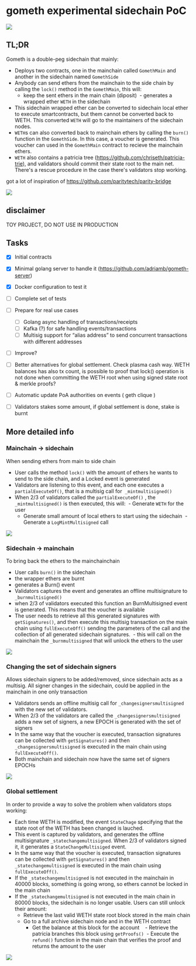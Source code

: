 # gometh experimental sidechain PoC

![](./res/gometh.png)

## TL;DR

Gometh is a double-peg sidechain that mainly:

- Deploys two contracts, one in the mainchain called `GomethMain` and another in the sidechain named `GomethSide`
- Anybody can send ethers from the mainchain to the side chain by calling the `lock()` method in the `GomethMain`, this will:
  - keep the sent ethers in the main chain (diposit)
  - generates a wrapped ether `WETH` in the sidechain
- This sidechain wrapped ether can be converted to sidechain local ether to execute smartcontracts, but them cannot be converted back to WETH. This converted `WETH` will go to the maintainers of the sidechain nodes.
- `WETH`s can also converted back to mainchain ethers by calling the `burn()` function in the `GomethSide`. In this case, a voucher is generated. This voucher can used in the `GomethMain` contract to recieve the mainchain ethers.
- `WETH` also contains a patricia tree (https://github.com/chriseth/patricia-trie), and validators should commit their state root to the main net. There's a rescue procedure in the case there's validators stop working.

got a lot of inspiration of https://github.com/paritytech/parity-bridge

![](./res/schema.png)

## disclaimer

TOY PROJECT, DO NOT USE IN PRODUCTION

## Tasks

- [x] Initial contracts
- [x] Minimal golang server to handle it (https://github.com/adriamb/gometh-server)
- [x] Docker configuration to test it
- [ ] Complete set of tests 
- [ ] Prepare for real use cases
  - [ ] Golang async handling of transactions/receipts
  - [ ] Kafka (?) for safe handling events/transactions
  - [ ] Multisig support for “alias address” to send concurrent transactions with different addresses
- [ ] Improve?
 - [ ] Better alternatives for global settlement. Check plasma cash way. WETH balances has also tx count, is possible to proof that lock() operation is not done when committing the WETH root when using signed state root & merkle proofs?
 - [ ] Automatic update PoA authorities on events ( geth clique )
 - [ ] Validators stakes some amount, if global settlement is done, stake is burnt
 

## More detailed info

### Mainchain -> sidechain 

When sending ethers from main to side chain

- User calls the method `lock()` with the amount of ethers he wants to send to the side chain, and a Locked event is generated
- Validators are listening to this event, and each one executes a `partialExecuteOf()`, that is a multisig call for  `_mintmultisigned()`
- When 2/3 of validators called the `partialExecuteOf()` , the `_mintmultisigned()` is then executed, this will:
  - Generate `WETH` for the user
  - Generate small amount of local ethers to start using the sidechain
  - Generate a `LogMintMultisigned` call

![](./res/main-to-side.png)


### Sidechain -> mainchain 

To bring back the ethers to the mainchainchain

- User calls `burn()` in the sidechain
 - the wrapper ethers are burnt
 - generates a Burn() event
- Validators captures the event and generates an offline multisignature to `_burnmultisigned()`
 - when 2/3 of validators executed this function an BurnMultisigned event is generated. This means that the voucher is available
- The user needs to retrieve all this generated signatures with `getSignatures()`, and then execute this multisig transaction on the main chain using `fullExecuteOff()` sending the parameters of the call and the collection of all generated sidechain signatures.
  - this will call on the mainchain the `_burnmultisigned` that will unlock the ethers to the user

![](./res/side-to-main.png)  
  
### Changing the set of sidechain signers

Allows sidechain signers to be added/removed, since sidechain acts as a multisig. All signer changes in the sidechain, could be applied in the mainchain in one only transaction

- Validators sends an offline multisig call for `_changesignersmultisigned` with the new set of validators.
- When 2/3 of the validators are called the `_changesignersmultisigned` adds a new set of signers, a new EPOCH is generated with the set of signers
- In the same way that the voucher is executed, transaction signatures can be collected with `getSignatures()` and then `_changesignersmultisigned` is executed in the main chain using `fullExecuteOff()`.
- Both mainchain and sidechain now have the same set of signers EPOCHs

![](./res/sync-signers.png)

### Global settlement

In order to provide a way to solve the problem when validators stops working:

- Each time WETH is modified, the event `StateChage` specifying that the state root of the WETH has been changed is lauched.
- This event is captured by validators, and generates the offline multisignature `_statechangemultisigned`. When 2/3 of validators signed it, it generates a `StateChangeMultisiged` event.
-  In the same way that the voucher is executed, transaction signatures can be collected with `getSignatures()` and then `_statechangemultisigned` is executed in the main chain using `fullExecuteOff()`.
- If the `_statechangemultisigned` is not executed in the mainchain in 40000 blocks, something is going wrong, so ethers cannot be locked in the main chain
- If the `_statechangemultisigned` is not executed in the main chain in 80000 blocks, the sidechain is no longer usable. Users can still unlock their amount:
  - Retrieve the last valid WETH state root block stored in the main chain
  - Go to a full archive sidechain node and in the WETH contract
    - Get the balance at this block for the account
    - Retrieve the patricia branches this block using `getProofs()`
  - Execute the `refund()` function in the main chain that verifies the proof and returns the amount to the user
  
![](./res/rescue.png)
  
